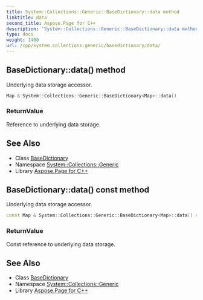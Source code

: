 ```yaml
---
title: System::Collections::Generic::BaseDictionary::data method
linktitle: data
second_title: Aspose.Page for C++
description: 'System::Collections::Generic::BaseDictionary::data method. Underlying data storage accessor in C++.'
type: docs
weight: 1400
url: /cpp/system.collections.generic/basedictionary/data/
---
```

## BaseDictionary::data() method


Underlying data storage accessor.

```cpp
Map & System::Collections::Generic::BaseDictionary<Map>::data()
```


### ReturnValue

Reference to underlying data storage.

## See Also

* Class [BaseDictionary](../)
* Namespace [System::Collections::Generic](../../)
* Library [Aspose.Page for C++](../../../)
## BaseDictionary::data() const method


Underlying data storage accessor.

```cpp
const Map & System::Collections::Generic::BaseDictionary<Map>::data() const
```


### ReturnValue

Const reference to underlying data storage.

## See Also

* Class [BaseDictionary](../)
* Namespace [System::Collections::Generic](../../)
* Library [Aspose.Page for C++](../../../)
